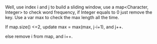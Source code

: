 
Well, use index i and j to build a sliding window,  use a map<Character, Integer> to check word frequency, if Integer equals to 0 just remove the key.  Use a var max to check the max length all the time.   

If map.size() <=2,  update max = max(max, j-i+1), and j++. 

else remove i from map, and i++. 




